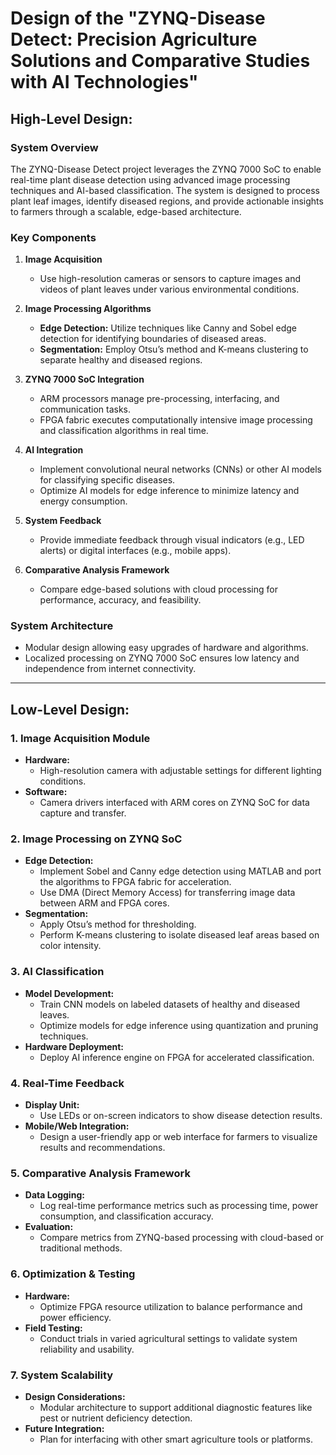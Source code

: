 # Design of the "ZYNQ-Disease Detect: Precision Agriculture Solutions and Comparative Studies with AI Technologies"
## **High-Level Design:**

### **System Overview**  
The ZYNQ-Disease Detect project leverages the ZYNQ 7000 SoC to enable real-time plant disease detection using advanced image processing techniques and AI-based classification. The system is designed to process plant leaf images, identify diseased regions, and provide actionable insights to farmers through a scalable, edge-based architecture.

### **Key Components**  
1. **Image Acquisition**  
   - Use high-resolution cameras or sensors to capture images and videos of plant leaves under various environmental conditions.

2. **Image Processing Algorithms**  
   - **Edge Detection:** Utilize techniques like Canny and Sobel edge detection for identifying boundaries of diseased areas.  
   - **Segmentation:** Employ Otsu’s method and K-means clustering to separate healthy and diseased regions.

3. **ZYNQ 7000 SoC Integration**  
   - ARM processors manage pre-processing, interfacing, and communication tasks.  
   - FPGA fabric executes computationally intensive image processing and classification algorithms in real time.

4. **AI Integration**  
   - Implement convolutional neural networks (CNNs) or other AI models for classifying specific diseases.  
   - Optimize AI models for edge inference to minimize latency and energy consumption.

5. **System Feedback**  
   - Provide immediate feedback through visual indicators (e.g., LED alerts) or digital interfaces (e.g., mobile apps).

6. **Comparative Analysis Framework**  
   - Compare edge-based solutions with cloud processing for performance, accuracy, and feasibility.

### **System Architecture**  
- Modular design allowing easy upgrades of hardware and algorithms.  
- Localized processing on ZYNQ 7000 SoC ensures low latency and independence from internet connectivity.

---

## **Low-Level Design:**

### **1. Image Acquisition Module**  
- **Hardware:**  
   - High-resolution camera with adjustable settings for different lighting conditions.  
- **Software:**  
   - Camera drivers interfaced with ARM cores on ZYNQ SoC for data capture and transfer.

### **2. Image Processing on ZYNQ SoC**  
- **Edge Detection:**  
   - Implement Sobel and Canny edge detection using MATLAB and port the algorithms to FPGA fabric for acceleration.  
   - Use DMA (Direct Memory Access) for transferring image data between ARM and FPGA cores.  
- **Segmentation:**  
   - Apply Otsu’s method for thresholding.  
   - Perform K-means clustering to isolate diseased leaf areas based on color intensity.

### **3. AI Classification**  
- **Model Development:**  
   - Train CNN models on labeled datasets of healthy and diseased leaves.  
   - Optimize models for edge inference using quantization and pruning techniques.  
- **Hardware Deployment:**  
   - Deploy AI inference engine on FPGA for accelerated classification.

### **4. Real-Time Feedback**  
- **Display Unit:**  
   - Use LEDs or on-screen indicators to show disease detection results.  
- **Mobile/Web Integration:**  
   - Design a user-friendly app or web interface for farmers to visualize results and recommendations.

### **5. Comparative Analysis Framework**  
- **Data Logging:**  
   - Log real-time performance metrics such as processing time, power consumption, and classification accuracy.  
- **Evaluation:**  
   - Compare metrics from ZYNQ-based processing with cloud-based or traditional methods.

### **6. Optimization & Testing**  
- **Hardware:**  
   - Optimize FPGA resource utilization to balance performance and power efficiency.  
- **Field Testing:**  
   - Conduct trials in varied agricultural settings to validate system reliability and usability.

### **7. System Scalability**  
- **Design Considerations:**  
   - Modular architecture to support additional diagnostic features like pest or nutrient deficiency detection.  
- **Future Integration:**  
   - Plan for interfacing with other smart agriculture tools or platforms.
